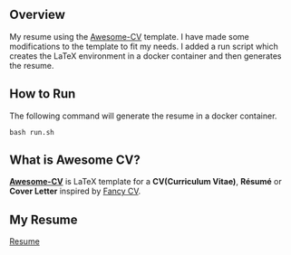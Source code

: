## Overview

My resume using the [Awesome-CV](https://github.com/posquit0/Awesome-CV) template. I have made some modifications to the
template to fit my needs. I added a run script which creates the LaTeX environment in a docker container and then
generates the resume.

## How to Run

The following command will generate the resume in a docker container.

```bash run.sh```

## What is Awesome CV?

**[Awesome-CV](https://github.com/posquit0/Awesome-CV)** is LaTeX template for a **CV(Curriculum Vitae)**, **Résumé** or
**Cover Letter** inspired by [Fancy CV](https://www.sharelatex.com/templates/cv-or-resume/fancy-cv).

## My Resume
[Resume](examples/patrick_grenning_resume.pdf)

